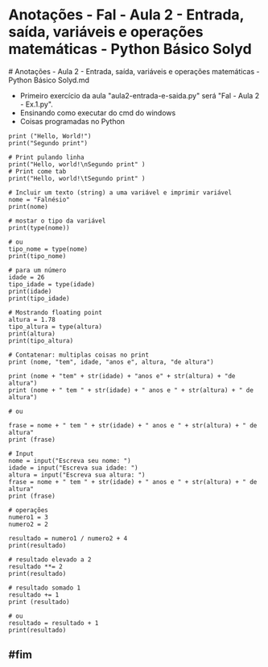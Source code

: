 # Anotações - Fal - Aula 2 - Entrada, saída, variáveis e operações matemáticas - Python Básico Solyd

\# Anotações - Aula 2 - Entrada, saída, variáveis e operações matemáticas - Python Básico Solyd.md

* Primeiro exercício da aula "aula2-entrada-e-saida.py" será "Fal - Aula 2 - Ex.1.py".
* Ensinando como executar do cmd do windows
* Coisas programadas no Python

```text
print ("Hello, World!")
print("Segundo print")

# Print pulando linha
print("Hello, world!\nSegundo print" )
# Print come tab
print("Hello, world!\tSegundo print" )

# Incluir um texto (string) a uma variável e imprimir variável
nome = "Falnésio"
print(nome)

# mostar o tipo da variável
print(type(nome))

# ou 
tipo_nome = type(nome)
print(tipo_nome)

# para um número
idade = 26
tipo_idade = type(idade)
print(idade)
print(tipo_idade)

# Mostrando floating point
altura = 1.78
tipo_altura = type(altura)
print(altura)
print(tipo_altura)

# Contatenar: multiplas coisas no print
print (nome, "tem", idade, "anos e", altura, "de altura")

print (nome + "tem" + str(idade) + "anos e" + str(altura) + "de altura")
print (nome + " tem " + str(idade) + " anos e " + str(altura) + " de altura")

# ou

frase = nome + " tem " + str(idade) + " anos e " + str(altura) + " de altura"
print (frase)

# Input
nome = input("Escreva seu nome: ")
idade = input("Escreva sua idade: ")
altura = input("Escreva sua altura: ")
frase = nome + " tem " + str(idade) + " anos e " + str(altura) + " de altura"
print (frase)

# operações
numero1 = 3
numero2 = 2

resultado = numero1 / numero2 + 4
print(resultado) 

# resultado elevado a 2
resultado **= 2
print(resultado)

# resultado somado 1
resultado += 1
print (resultado)

# ou
resultado = resultado + 1
print(resultado)
```

## \#fim

